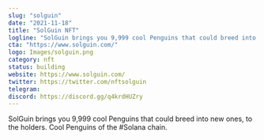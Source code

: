 ```yaml
---
slug: "solguin"
date: "2021-11-18"
title: "SolGuin NFT"
logline: "SolGuin brings you 9,999 cool Penguins that could breed into new ones, to the holders. Cool Penguins of the #Solana chain."
cta: "https://www.solguin.com/"
logo: Images/solguin.png
category: nft
status: building
website: https://www.solguin.com/
twitter: https://twitter.com/nftsolguin
telegram: 
discord: https://discord.gg/q4krdHUZry
---
```


SolGuin brings you 9,999 cool Penguins that could breed into new ones, to the holders. Cool Penguins of the #Solana chain. 
